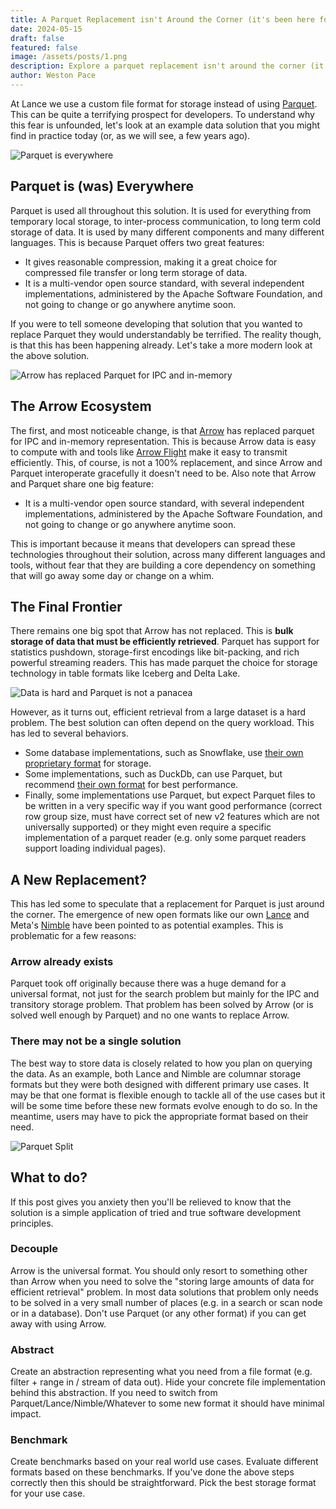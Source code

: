 ```yaml
---
title: A Parquet Replacement isn't Around the Corner (it's been here for years)
date: 2024-05-15
draft: false
featured: false
image: /assets/posts/1.png
description: Explore a parquet replacement isn't around the corner (it's been here for years) with practical insights and expert guidance from the LanceDB team.
author: Weston Pace
---
```


At Lance we use a custom file format for storage instead of using [Parquet](https://parquet.apache.org/). This can be quite a terrifying prospect for developers. To understand why this fear is unfounded, let's look at an example data solution that you might find in practice today (or, as we will see, a few years ago).

![Parquet is everywhere](/assets/posts/data-ecosystem-and-parquet.png)

## Parquet is (was) Everywhere

Parquet is used all throughout this solution. It is used for everything from temporary local storage, to inter-process communication, to long term cold storage of data. It is used by many different components and many different languages. This is because Parquet offers two great features:

- It gives reasonable compression, making it a great choice for compressed file transfer or long term storage of data.
- It is a multi-vendor open source standard, with several independent implementations, administered by the Apache Software Foundation, and not going to change or go anywhere anytime soon.

If you were to tell someone developing that solution that you wanted to replace Parquet they would understandably be terrified. The reality though, is that this has been happening already. Let's take a more modern look at the above solution.

![Arrow has replaced Parquet for IPC and in-memory](/assets/posts/data-ecosystem-and-arrow.png)

## The Arrow Ecosystem

The first, and most noticeable change, is that [Arrow](https://arrow.apache.org/) has replaced parquet for IPC and in-memory representation. This is because Arrow data is easy to compute with and tools like [Arrow Flight](https://arrow.apache.org/docs/format/Flight.html) make it easy to transmit efficiently. This, of course, is not a 100% replacement, and since Arrow and Parquet interoperate gracefully it doesn't need to be. Also note that Arrow and Parquet share one big feature:

- It is a multi-vendor open source standard, with several independent implementations, administered by the Apache Software Foundation, and not going to change or go anywhere anytime soon.

This is important because it means that developers can spread these technologies throughout their solution, across many different languages and tools, without fear that they are building a core dependency on something that will go away some day or change on a whim.

## The Final Frontier

There remains one big spot that Arrow has not replaced. This is **bulk storage of data that must be efficiently retrieved**. Parquet has support for statistics pushdown, storage-first encodings like bit-packing, and rich powerful streaming readers. This has made parquet the choice for storage technology in table formats like Iceberg and Delta Lake.

![Data is hard and Parquet is not a panacea](/assets/posts/data-is-hard.png)

However, as it turns out, efficient retrieval from a large dataset is a hard problem. The best solution can often depend on the query workload. This has led to several behaviors.

- Some database implementations, such as Snowflake, use [their own proprietary format](https://docs.snowflake.com/en/user-guide/intro-key-concepts#database-storage) for storage.
- Some implementations, such as DuckDb, can use Parquet, but recommend [their own format](https://duckdb.org/docs/internals/storage.html) for best performance.
- Finally, some implementations use Parquet, but expect Parquet files to be written in a very specific way if you want good performance (correct row group size, must have correct set of new v2 features which are not universally supported) or they might even require a specific implementation of a parquet reader (e.g. only some parquet readers support loading individual pages).

## A New Replacement?

This has led some to speculate that a replacement for Parquet is just around the corner. The emergence of new open formats like our own [Lance](/lance-v2/) and Meta's [Nimble](https://github.com/facebookexternal/nimble) have been pointed to as potential examples. This is problematic for a few reasons:

### Arrow already exists

Parquet took off originally because there was a huge demand for a universal format, not just for the search problem but mainly for the IPC and transitory storage problem. That problem has been solved by Arrow (or is solved well enough by Parquet) and no one wants to replace Arrow.

### There may not be a single solution

The best way to store data is closely related to how you plan on querying the data. As an example, both Lance and Nimble are columnar storage formats but they were both designed with different primary use cases. It may be that one format is flexible enough to tackle all of the use cases but it will be some time before these new formats evolve enough to do so. In the meantime, users may have to pick the appropriate format based on their need.

![Parquet Split](/assets/posts/parquet-split.png)

## What to do?

If this post gives you anxiety then you'll be relieved to know that the solution is a simple application of tried and true software development principles.

### Decouple

Arrow is the universal format. You should only resort to something other than Arrow when you need to solve the "storing large amounts of data for efficient retrieval" problem. In most data solutions that problem only needs to be solved in a very small number of places (e.g. in a search or scan node or in a database). Don't use Parquet (or any other format) if you can get away with using Arrow.

### Abstract

Create an abstraction representing what you need from a file format (e.g. filter + range in / stream of data out). Hide your concrete file implementation behind this abstraction. If you need to switch from Parquet/Lance/Nimble/Whatever to some new format it should have minimal impact.

### Benchmark

Create benchmarks based on your real world use cases. Evaluate different formats based on these benchmarks. If you've done the above steps correctly then this should be straightforward. Pick the best storage format for your use case.
